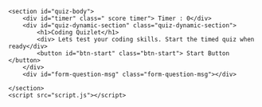 <html lang="en">
<head>
    <meta charset="UTF-8">
    <meta http-equiv="X-UA-Compatible" content="IE=edge">
    <meta name="viewport" content="width=device-width, initial-scale=1.0">
    <title>Document</title>
</head>
<body>

    <section id="quiz-body">
        <div id="timer" class=" score timer"> Timer : 0</div>
        <div id="quiz-dynamic-section" class="quiz-dynamic-section">
            <h1>Coding Quizlet</h1>
            <div> Lets test your coding skills. Start the timed quiz when ready</div>
            <button id="btn-start" class="btn-start"> Start Button </button>
        </div>
        <div id="form-question-msg" class="form-question-msg"></div>

    </section>
    <script src="script.js"></script> 
    
</body>
<footer>

</footer>
</html>

